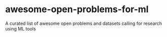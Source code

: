 # awesome-open-problems-for-ml
A curated list of awesome open problems and datasets calling for research using ML tools
